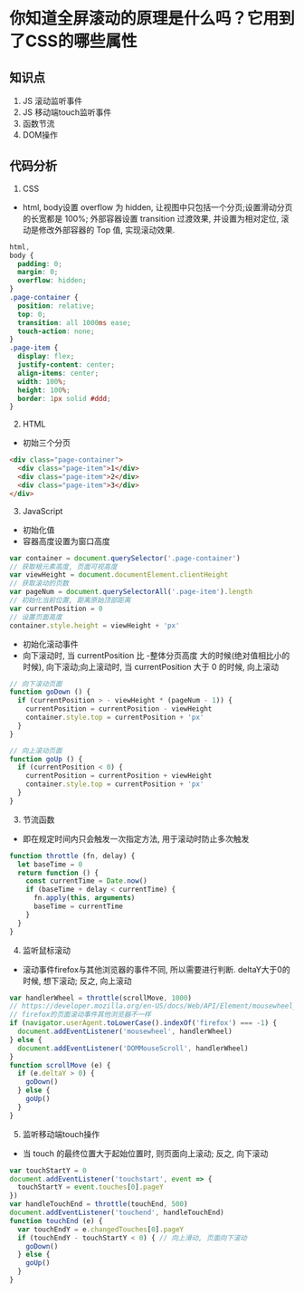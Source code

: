 # 你知道全屏滚动的原理是什么吗？它用到了CSS的哪些属性

## 知识点

1. JS 滚动监听事件
2. JS 移动端touch监听事件
3. 函数节流
4. DOM操作

## 代码分析

1. CSS
- html, body设置 overflow 为 hidden, 让视图中只包括一个分页;设置滑动分页的长宽都是 100%; 外部容器设置 transition 过渡效果, 并设置为相对定位, 滚动是修改外部容器的 Top 值, 实现滚动效果.
```css
html,
body {
  padding: 0;
  margin: 0;
  overflow: hidden;
}
.page-container {
  position: relative;
  top: 0;
  transition: all 1000ms ease;
  touch-action: none;
}
.page-item {
  display: flex;
  justify-content: center;
  align-items: center;
  width: 100%;
  height: 100%;
  border: 1px solid #ddd;
}
```
2. HTML
- 初始三个分页
```html
<div class="page-container">
  <div class="page-item">1</div>
  <div class="page-item">2</div>
  <div class="page-item">3</div>
</div>
```

3. JavaScript
- 初始化值
- 容器高度设置为窗口高度
```js
var container = document.querySelector('.page-container')
// 获取根元素高度, 页面可视高度
var viewHeight = document.documentElement.clientHeight
// 获取滚动的页数
var pageNum = document.querySelectorAll('.page-item').length
// 初始化当前位置, 距离原始顶部距离
var currentPosition = 0
// 设置页面高度
container.style.height = viewHeight + 'px'
```

- 初始化滚动事件
- 向下滚动时, 当 currentPosition 比 -整体分页高度 大的时候(绝对值相比小的时候), 向下滚动;向上滚动时, 当 currentPosition 大于 0 的时候, 向上滚动
```js
// 向下滚动页面
function goDown () {
  if (currentPosition > - viewHeight * (pageNum - 1)) {
    currentPosition = currentPosition - viewHeight
    container.style.top = currentPosition + 'px'
  }
}

// 向上滚动页面
function goUp () {
  if (currentPosition < 0) {
    currentPosition = currentPosition + viewHeight
    container.style.top = currentPosition + 'px'
  }
}
```

3. 节流函数
- 即在规定时间内只会触发一次指定方法, 用于滚动时防止多次触发
```js
function throttle (fn, delay) {
  let baseTime = 0
  return function () {
    const currentTime = Date.now()
    if (baseTime + delay < currentTime) {
      fn.apply(this, arguments)
      baseTime = currentTime
    }
  }
}
```

4. 监听鼠标滚动
- 滚动事件firefox与其他浏览器的事件不同, 所以需要进行判断. deltaY大于0的时候, 想下滚动; 反之, 向上滚动
```js
var handlerWheel = throttle(scrollMove, 1000)
// https://developer.mozilla.org/en-US/docs/Web/API/Element/mousewheel_event#The_detail_property
// firefox的页面滚动事件其他浏览器不一样
if (navigator.userAgent.toLowerCase().indexOf('firefox') === -1) {
  document.addEventListener('mousewheel', handlerWheel)
} else {
  document.addEventListener('DOMMouseScroll', handlerWheel)
}
function scrollMove (e) {
  if (e.deltaY > 0) {
    goDown()
  } else {
    goUp()
  }
}
```

5. 监听移动端touch操作
- 当 touch 的最终位置大于起始位置时, 则页面向上滚动; 反之, 向下滚动
```js
var touchStartY = 0
document.addEventListener('touchstart', event => {
  touchStartY = event.touches[0].pageY
})
var handleTouchEnd = throttle(touchEnd, 500)
document.addEventListener('touchend', handleTouchEnd)
function touchEnd (e) {
  var touchEndY = e.changedTouches[0].pageY
  if (touchEndY - touchStartY < 0) { // 向上滑动, 页面向下滚动
    goDown()
  } else {
    goUp()
  }
}
```